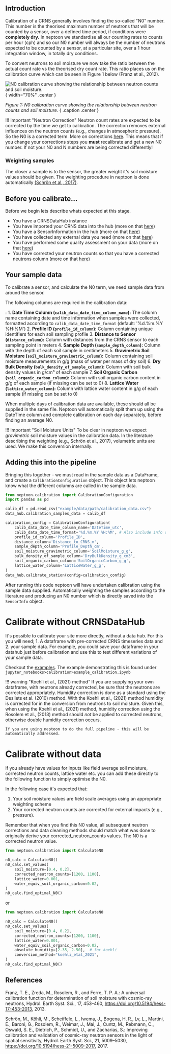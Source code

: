 ## Introduction

Calibration of a CRNS generally involves finding the so-called "N0" number. This number is the theorised maximum number of neutrons that will be counted by a sensor, over a defined time period, if conditions were **completely dry.** In neptoon we standardise all our counting rates to counts per hour (cph) and so our N0 number will always be the number of neutrons expected to be counted by a sensor, at a particular site, over a 1 hour integration window, in totally dry conditions. 

To convert neutrons to soil moisture we now take the ratio between the actual count rate vs the theorised dry count rate. This ratio places us on the calibration curve which can be seen in Figure 1 below (Franz et al., 2012). 


![N0 calibration curve showing the relationship between neutron counts and soil moisture.](N0-calib-curve.png){ width="70%" .center }

*Figure 1: N0 calibration curve showing the relationship between neutron counts and soil moisture.*
{ .caption .center }

!!! important "Neutron Correction"
	Neutron count rates are expected to be corrected by the time we get to calibration. The correction removes external influences on the neutron counts (e.g., changes in atmospheric pressure). So the N0 is a corrected term. More on corrections [here](choosing-corrections.md). This means that if you change your corrections steps you **must** recalibrate and get a new N0 number. If not your N0 and N numbers are being corrected differently!

### Weighting samples

The closer a sample is to the sensor, the greater weight it's soil moisture values should be given. The weighting procedure in neptoon is done automatically [(Schrön et al., 2017)](https://doi.org/10.5194/hess-21-5009-2017).

## Before you calibrate...

Before we begin lets describe whats expected at this stage. 

- You have a CRNSDataHub instance
- You have imported your CRNS data into the hub (more on that [here](importing-data.md))
- You have a SensorInformation in the hub (more on that [here](key-site-information.md))
- You have collected any external data you need (more on that [here](external-data.md))
- You have performed some quality assessment on your data (more on that [here](data-quality-checks.md))
- You have corrected your neutron counts so that you have a corrected neutrons column (more on that [here](choosing-corrections.md))

## Your sample data 

To calibrate a sensor, and calculate the N0 term, we need sample data from around the sensor.

The following columns are required in the calibration data:

: 1. **Date Time Column (`calib_data_date_time_column_name`):** The column name containing date and time information when samples were collected, formatted according to `calib_data_date_time_format` (default: '%d.%m.%Y %H:%M')
2. **Profile ID (`profile_id_column`):** Column containing unique identifiers for each soil sampling profile
3. **Distance to Sensor (`distance_column`):** Column with distances from the CRNS sensor to each sampling point in meters
4. **Sample Depth (`sample_depth_column`):** Column with the depth of each soil sample in centimeters
5. **Gravimetric Soil Moisture (`soil_moisture_gravimetric_column`):** Column containing soil moisture measurements in g/g (mass of water per mass of dry soil)
6. **Dry Bulk Density (`bulk_density_of_sample_column`):** Column with soil bulk density values in g/cm³ of each sample
7. **Soil Organic Carbon (`soil_organic_carbon_column`):** Column with soil organic carbon content in g/g of each sample (if missing can be set to 0)
8. **Lattice Water (`lattice_water_column`):** Column with lattice water content in g/g of each sample (if missing can be set to 0)

When multiple days of calibration data are available, these should all be supplied in the same file. Neptoon will automatically split them up using the DateTime column and complete calibration on each day separately, before finding an average N0.

!!! important "Soil Moisture Units"
    To be clear in neptoon we expect _gravimetric_ soil moisture values in the calibration data. In the literature describing the weighting (e.g., Schrön et al., 2017), volumetric units are used. We make this conversion internally.

## Adding this into the pipeline

Bringing this together - we must read in the sample data as a DataFrame, and create a `CalibrationConfiguration` object. This object lets neptoon know what the different columns are called in the sample data.

```python
from neptoon.calibration import CalibrationConfiguration
import pandas as pd

calib_df = pd.read_csv("example/data/path/calibration_data.csv")
data_hub.calibration_samples_data = calib_df

calibration_config = CalibrationConfiguration(
    calib_data_date_time_column_name='DateTime_utc',
    calib_data_date_time_format='%d.%m.%Y %H:%M', # Also include info on datetime format
    profile_id_column='Profile_ID',
    distance_column='Distance_to_CRNS_m',
    sample_depth_column='Profile_Depth_cm',
    soil_moisture_gravimetric_column='SoilMoisture_g_g',
    bulk_density_of_sample_column='DryBulkDensity_g_cm3',
    soil_organic_carbon_column='SoilOrganicCarbon_g_g',
    lattice_water_column='LatticeWater_g_g',
)
data_hub.calibrate_station(config=calibration_config)
```

After running this code neptoon will have undertaken calibration using the sample data supplied. Automatically weighting the samples according to the literature and producing an N0 number which is directly saved into the `SensorInfo` object. 

# Calibrate without CRNSDataHub

It's possible to calibrate your site more directly, without a data hub. For this you will need; 1. A dataframe with pre-corrected CRNS timeseries data and 2. your sample data. For example, you could save your dataframe in your datahub just before calibration and use this to test different variations of your sample data.

Checkout the [examples](neptoon-examples.md). The example demonstrating this is found under `jupyter_notebooks>calibration>example_calibration.ipynb`

!!! warning "Koehli et al., (2021) method"
    If you are supplying your own dataframe, with neutrons already corrected, be sure that the neutrons are corrected appropriately. Humidity correction is done as a standard using the Desilets et al. (2010) method. With the Koehli et al., (2021) method humidity is corrected for in the conversion from neutrons to soil moisture. Given this, when using the Koehli et al., (2021) method, humidity correction using the Rosolem et al., (2013) method should _not_ be applied to corrected neutrons, otherwise double humidity correction occurs. 

    If you are using neptoon to do the full pipeline - this will be automatically addressed. 
    

# Calibrate without data

If you already have values for inputs like field average soil moisture, corrected neutron counts, lattice water etc. you can add these directly to the following function to simply optimise the N0.

In the following case it's expected that:

1. Your soil moisture values are field scale averages using an appropriate weighting scheme
2. Your corrected neutron counts are corrected for external impacts (e.g., pressure).

Remember that when you find this N0 value, all subsequent neutron corrections and data cleaning methods should match what was done to originally derive your corrected_neutron_counts values. The N0 is a corrected neutron value.


```python
from neptoon.calibration import CalculateN0

n0_calc = CalculateN0()
n0_calc.set_values(
    soil_moisture=[0.4, 0.2],
    corrected_neutron_counts=[1200, 1100],
    lattice_water=0.001,
    water_equiv_soil_organic_carbon=0.02,
)
n0_calc.find_optimal_N0()

```

or

```python
from neptoon.calibration import CalculateN0

n0_calc = CalculateN0()
n0_calc.set_values(
    soil_moisture=[0.4, 0.2],
    corrected_neutron_counts=[1200, 1100],
    lattice_water=0.001,
    water_equiv_soil_organic_carbon=0.02,
    absolute_humidity=[2.35, 2.50],  # for koehli
    conversion_method="koehli_etal_2021",
)
n0_calc.find_optimal_N0()

```



## References

Franz, T. E., Zreda, M., Rosolem, R., and Ferre, T. P. A.: A universal calibration function for determination of soil moisture with cosmic-ray neutrons, Hydrol. Earth Syst. Sci., 17, 453–460, https://doi.org/10.5194/hess-17-453-2013, 2013. 

 Schrön, M., Köhli, M., Scheiffele, L., Iwema, J., Bogena, H. R., Lv, L., Martini, E., Baroni, G., Rosolem, R., Weimar, J., Mai, J., Cuntz, M., Rebmann, C., Oswald, S. E., Dietrich, P., Schmidt, U., and Zacharias, S.: Improving calibration and validation of cosmic-ray neutron sensors in the light of spatial sensitivity, Hydrol. Earth Syst. Sci., 21, 5009–5030, https://doi.org/10.5194/hess-21-5009-2017, 2017. 